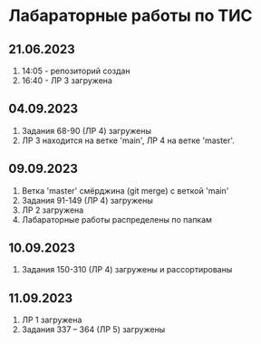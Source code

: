 # Лабараторные работы по ТИС

## 21.06.2023
1. 14:05 - репозиторий создан
2. 16:40 - ЛР 3 загружена

## 04.09.2023
1. Задания 68-90 (ЛР 4) загружены
2. ЛР 3 находится на ветке 'main', ЛР 4 на ветке 'master'.

## 09.09.2023
1. Ветка 'master' смёрджина (git merge) с веткой 'main'
2. Задания 91-149 (ЛР 4) загружены
4. ЛР 2 загружена
5. Лабараторные работы распределены по папкам

## 10.09.2023
1. Задания 150-310 (ЛР 4) загружены и рассортированы

## 11.09.2023
1. ЛР 1 загружена
2. Задания 337 – 364 (ЛР 5) загружены
